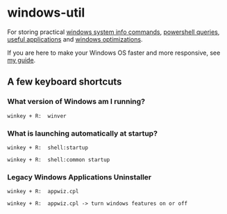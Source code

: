 # windows-util
For storing practical [windows system info commands](https://github.com/tommygorham/windows-util/blob/main/wmic_spec_info_commands.txt), [powershell queries](https://github.com/tommygorham/windows-util/blob/main/powershell_services_and_bat.txt), [useful applications](https://github.com/tommygorham/windows-util/blob/main/list-of-helpful-apps.txt) and [windows optimizations](https://github.com/tommygorham/windows-util/blob/main/Tommy's_MSWindows_Optimization_Guide_.pdf). 


If you are here to make your Windows OS faster and more responsive, see [my guide](https://github.com/tommygorham/windows-util/blob/main/Tommy's_MSWindows_Optimization_Guide_.pdf). 

## A few keyboard shortcuts

### What version of Windows am I running? 
  
	winkey + R:  winver

### What is launching automatically at startup? 

	winkey + R:  shell:startup

	winkey + R:  shell:common startup

### Legacy Windows Applications Uninstaller 
	winkey + R:  appwiz.cpl 
	
	winkey + R:  appwiz.cpl -> turn windows features on or off
